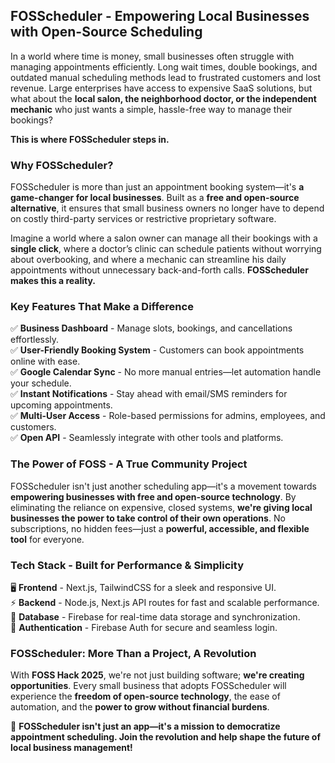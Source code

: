 ## **FOSScheduler - Empowering Local Businesses with Open-Source Scheduling**

In a world where time is money, small businesses often struggle with managing appointments efficiently. Long wait times, double bookings, and outdated manual scheduling methods lead to frustrated customers and lost revenue. Large enterprises have access to expensive SaaS solutions, but what about the **local salon, the neighborhood doctor, or the independent mechanic** who just wants a simple, hassle-free way to manage their bookings?

**This is where FOSScheduler steps in.**

### **Why FOSScheduler?**

FOSScheduler is more than just an appointment booking system—it's **a game-changer for local businesses**. Built as a **free and open-source alternative**, it ensures that small business owners no longer have to depend on costly third-party services or restrictive proprietary software.

Imagine a world where a salon owner can manage all their bookings with a **single click**, where a doctor’s clinic can schedule patients without worrying about overbooking, and where a mechanic can streamline his daily appointments without unnecessary back-and-forth calls. **FOSScheduler makes this a reality.**

### **Key Features That Make a Difference**

✅ **Business Dashboard** - Manage slots, bookings, and cancellations effortlessly.  
✅ **User-Friendly Booking System** - Customers can book appointments online with ease.  
✅ **Google Calendar Sync** - No more manual entries—let automation handle your schedule.  
✅ **Instant Notifications** - Stay ahead with email/SMS reminders for upcoming appointments.  
✅ **Multi-User Access** - Role-based permissions for admins, employees, and customers.  
✅ **Open API** - Seamlessly integrate with other tools and platforms.

### **The Power of FOSS - A True Community Project**

FOSScheduler isn't just another scheduling app—it's a movement towards **empowering businesses with free and open-source technology**. By eliminating the reliance on expensive, closed systems, **we're giving local businesses the power to take control of their own operations**. No subscriptions, no hidden fees—just a **powerful, accessible, and flexible tool** for everyone.

### **Tech Stack - Built for Performance & Simplicity**

🖥️ **Frontend** - Next.js, TailwindCSS for a sleek and responsive UI.  
⚡ **Backend** - Node.js, Next.js API routes for fast and scalable performance.  
📂 **Database** - Firebase for real-time data storage and synchronization.  
🔐 **Authentication** - Firebase Auth for secure and seamless login.

### **FOSScheduler: More Than a Project, A Revolution**

With **FOSS Hack 2025**, we're not just building software; **we're creating opportunities**. Every small business that adopts FOSScheduler will experience the **freedom of open-source technology**, the ease of automation, and the **power to grow without financial burdens**.

🚀 **FOSScheduler isn't just an app—it's a mission to democratize appointment scheduling. Join the revolution and help shape the future of local business management!**
